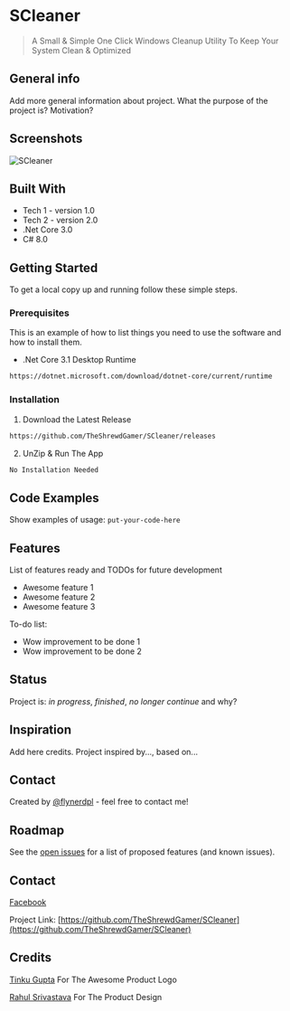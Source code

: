 # SCleaner
> A Small &amp; Simple One Click Windows Cleanup Utility To Keep Your System Clean &amp; Optimized


## General info
Add more general information about project. What the purpose of the project is? Motivation?

## Screenshots
![SCleaner](https://theshrewdgamer.com/Img/SCleaner/SCleaner%20Lite%202.jpg)

## Built With
* Tech 1 - version 1.0
* Tech 2 - version 2.0
* []() .Net Core 3.0
* []() C# 8.0

## Getting Started
To get a local copy up and running follow these simple steps.

### Prerequisites

This is an example of how to list things you need to use the software and how to install them.
* .Net Core 3.1 Desktop Runtime
```sh
https://dotnet.microsoft.com/download/dotnet-core/current/runtime
```

### Installation

1. Download the Latest Release
```sh
https://github.com/TheShrewdGamer/SCleaner/releases
```
2. UnZip & Run The App
```sh
No Installation Needed
```


## Code Examples
Show examples of usage:
`put-your-code-here`

## Features
List of features ready and TODOs for future development
* Awesome feature 1
* Awesome feature 2
* Awesome feature 3

To-do list:
* Wow improvement to be done 1
* Wow improvement to be done 2

## Status
Project is: _in progress_, _finished_, _no longer continue_ and why?

## Inspiration
Add here credits. Project inspired by..., based on...

## Contact
Created by [@flynerdpl](https://www.flynerd.pl/) - feel free to contact me!


<!-- ---------------------------------------------------- -->




<!-- ROADMAP -->
## Roadmap

See the [open issues](https://github.com/TheShrewdGamer/SCleaner/issues) for a list of proposed features (and known issues).


<!-- CONTACT -->
## Contact

[Facebook](https://Facebook.com/TheShrewdGamer)

Project Link: [https://github.com/TheShrewdGamer/SCleaner](https://github.com/TheShrewdGamer/SCleaner)

<!-- CREDITS -->
## Credits

[Tinku Gupta](https://www.linkedin.com/in/tinku-gupta/) For The Awesome Product Logo

[Rahul Srivastava](https://www.linkedin.com/in/rahul1994) For The Product Design

